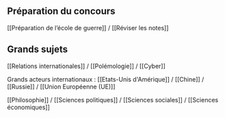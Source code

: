 ## Préparation du concours

[[Préparation de l’école de guerre]] / [[Réviser les notes]]

## Grands sujets

[[Relations internationales]] / [[Polémologie]] / [[Cyber]]

Grands acteurs internationaux : [[Etats-Unis d'Amérique]] / [[Chine]] / [[Russie]] / [[Union Européenne (UE)]]

[[Philosophie]] / [[Sciences politiques]] / [[Sciences sociales]] / [[Sciences économiques]]